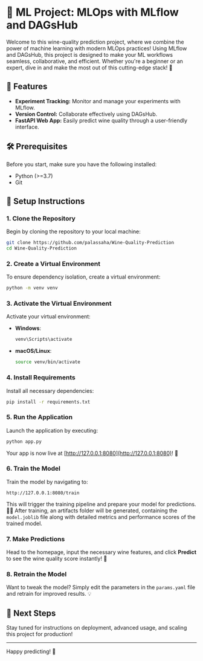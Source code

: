 # 🍷 ML Project: MLOps with MLflow and DAGsHub

Welcome to this wine-quality prediction project, where we combine the power of machine learning with modern MLOps practices! Using MLflow and DAGsHub, this project is designed to make your ML workflows seamless, collaborative, and efficient. Whether you're a beginner or an expert, dive in and make the most out of this cutting-edge stack! 🍇

## 🚀 Features

- **Experiment Tracking:** Monitor and manage your experiments with MLflow.
- **Version Control:** Collaborate effectively using DAGsHub.
- **FastAPI Web App:** Easily predict wine quality through a user-friendly interface.

## 🛠 Prerequisites

Before you start, make sure you have the following installed:

- Python (>=3.7)
- Git

## 📖 Setup Instructions

### 1. Clone the Repository

Begin by cloning the repository to your local machine:

```bash
git clone https://github.com/palassaha/Wine-Quality-Prediction
cd Wine-Quality-Prediction
```

### 2. Create a Virtual Environment

To ensure dependency isolation, create a virtual environment:

```bash
python -m venv venv
```

### 3. Activate the Virtual Environment

Activate your virtual environment:

- **Windows**:
  ```bash
  venv\Scripts\activate
  ```
- **macOS/Linux**:
  ```bash
  source venv/bin/activate
  ```

### 4. Install Requirements

Install all necessary dependencies:

```bash
pip install -r requirements.txt
```

### 5. Run the Application

Launch the application by executing:

```bash
python app.py
```

Your app is now live at [http://127.0.0.1:8080](http://127.0.0.1:8080)! 🎉

### 6. Train the Model

Train the model by navigating to:

```
http://127.0.0.1:8080/train
```

This will trigger the training pipeline and prepare your model for predictions. 🏋️‍♂️ After training, an artifacts folder will be generated, containing the `model.joblib` file along with detailed metrics and performance scores of the trained model.

### 7. Make Predictions

Head to the homepage, input the necessary wine features, and click **Predict** to see the wine quality score instantly! 🍷

### 8. Retrain the Model

Want to tweak the model? Simply edit the parameters in the `params.yaml` file and retrain for improved results. 💡

## 📌 Next Steps

Stay tuned for instructions on deployment, advanced usage, and scaling this project for production!

---

Happy predicting! 🌟

